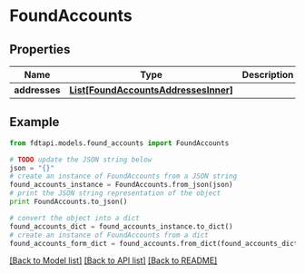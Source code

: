 # FoundAccounts


## Properties
Name | Type | Description | Notes
------------ | ------------- | ------------- | -------------
**addresses** | [**List[FoundAccountsAddressesInner]**](FoundAccountsAddressesInner.md) |  | 

## Example

```python
from fdtapi.models.found_accounts import FoundAccounts

# TODO update the JSON string below
json = "{}"
# create an instance of FoundAccounts from a JSON string
found_accounts_instance = FoundAccounts.from_json(json)
# print the JSON string representation of the object
print FoundAccounts.to_json()

# convert the object into a dict
found_accounts_dict = found_accounts_instance.to_dict()
# create an instance of FoundAccounts from a dict
found_accounts_form_dict = found_accounts.from_dict(found_accounts_dict)
```
[[Back to Model list]](../README.md#documentation-for-models) [[Back to API list]](../README.md#documentation-for-api-endpoints) [[Back to README]](../README.md)


